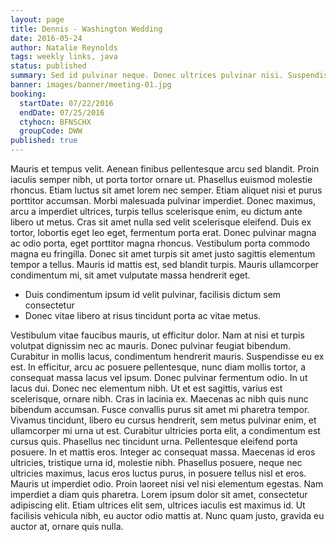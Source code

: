 ```yaml
---
layout: page
title: Dennis - Washington Wedding
date: 2016-05-24
author: Natalie Reynolds
tags: weekly links, java
status: published
summary: Sed id pulvinar neque. Donec ultrices pulvinar nisi. Suspendisse.
banner: images/banner/meeting-01.jpg
booking:
  startDate: 07/22/2016
  endDate: 07/25/2016
  ctyhocn: BFNSCHX
  groupCode: DWW
published: true
---
```

Mauris et tempus velit. Aenean finibus pellentesque arcu sed blandit. Proin iaculis semper nibh, ut porta tortor ornare ut. Phasellus euismod molestie rhoncus. Etiam luctus sit amet lorem nec semper. Etiam aliquet nisi et purus porttitor accumsan. Morbi malesuada pulvinar imperdiet. Donec maximus, arcu a imperdiet ultrices, turpis tellus scelerisque enim, eu dictum ante libero ut metus. Cras sit amet nulla sed velit scelerisque eleifend. Duis ex tortor, lobortis eget leo eget, fermentum porta erat. Donec pulvinar magna ac odio porta, eget porttitor magna rhoncus. Vestibulum porta commodo magna eu fringilla. Donec sit amet turpis sit amet justo sagittis elementum tempor a tellus. Mauris id mattis est, sed blandit turpis. Mauris ullamcorper condimentum mi, sit amet vulputate massa hendrerit eget.

* Duis condimentum ipsum id velit pulvinar, facilisis dictum sem consectetur
* Donec vitae libero at risus tincidunt porta ac vitae metus.

Vestibulum vitae faucibus mauris, ut efficitur dolor. Nam at nisi et turpis volutpat dignissim nec ac mauris. Donec pulvinar feugiat bibendum. Curabitur in mollis lacus, condimentum hendrerit mauris. Suspendisse eu ex est. In efficitur, arcu ac posuere pellentesque, nunc diam mollis tortor, a consequat massa lacus vel ipsum. Donec pulvinar fermentum odio. In ut lacus dui. Donec nec elementum nibh. Ut et est sagittis, varius est scelerisque, ornare nibh. Cras in lacinia ex. Maecenas ac nibh quis nunc bibendum accumsan. Fusce convallis purus sit amet mi pharetra tempor. Vivamus tincidunt, libero eu cursus hendrerit, sem metus pulvinar enim, et ullamcorper mi urna ut est. Curabitur ultricies porta elit, a condimentum est cursus quis. Phasellus nec tincidunt urna.
Pellentesque eleifend porta posuere. In et mattis eros. Integer ac consequat massa. Maecenas id eros ultricies, tristique urna id, molestie nibh. Phasellus posuere, neque nec ultricies maximus, lacus eros luctus purus, in posuere tellus nisl et eros. Mauris ut imperdiet odio. Proin laoreet nisi vel nisi elementum egestas. Nam imperdiet a diam quis pharetra. Lorem ipsum dolor sit amet, consectetur adipiscing elit. Etiam ultrices elit sem, ultrices iaculis est maximus id. Ut facilisis vehicula nibh, eu auctor odio mattis at. Nunc quam justo, gravida eu auctor at, ornare quis nulla.

